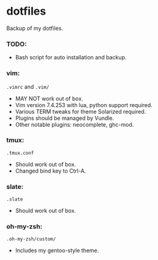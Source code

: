 dotfiles
===

Backup of my dotfiles.

### TODO:
* Bash script for auto installation and backup.

### vim:
`.vimrc` and `.vim/`
* MAY NOT work out of box.
* Vim version 7.4.253 with lua, python support required.
* Various TERM tweaks for theme Solarized required.
* Plugins should be managed by Vundle.
* Other notable plugins: neocomplete, ghc-mod.

### tmux:
`.tmux.conf`
* Should work out of box.
* Changed bind key to Ctrl-A.

### slate:
`.slate`
* Should work out of box.

### oh-my-zsh:
`.oh-my-zsh/custom/`
* Includes my gentoo-style theme.

